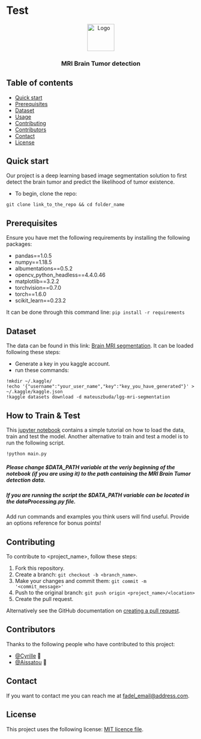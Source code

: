 # Test
<p align="center">
  <a href="https://www.google.com/imgres?imgurl=https%3A%2F%2Fhealth.clevelandclinic.org%2Fwp-content%2Fuploads%2Fsites%2F3%2F2020%2F02%2FbrainTumor-475447149-770x533-1.jpg&imgrefurl=https%3A%2F%2Fhealth.clevelandclinic.org%2Fwhat-are-the-actual-warning-signs-of-a-brain-tumor%2F&tbnid=41nV3jj7iSeGWM&vet=12ahUKEwjotdnX6rbtAhXJ0YUKHbT0AL8QMygBegUIARDRAQ..i&docid=2wcJDY07MuBs0M&w=770&h=533&q=brain%20tumor&ved=2ahUKEwjotdnX6rbtAhXJ0YUKHbT0AL8QMygBegUIARDRAQ">
    <img src="https://www.google.com/imgres?imgurl=https%3A%2F%2Fhealth.clevelandclinic.org%2Fwp-content%2Fuploads%2Fsites%2F3%2F2020%2F02%2FbrainTumor-475447149-770x533-1.jpg&imgrefurl=https%3A%2F%2Fhealth.clevelandclinic.org%2Fwhat-are-the-actual-warning-signs-of-a-brain-tumor%2F&tbnid=41nV3jj7iSeGWM&vet=12ahUKEwjotdnX6rbtAhXJ0YUKHbT0AL8QMygBegUIARDRAQ..i&docid=2wcJDY07MuBs0M&w=770&h=533&q=brain%20tumor&ved=2ahUKEwjotdnX6rbtAhXJ0YUKHbT0AL8QMygBegUIARDRAQ" alt="Logo" width=72 height=72>
  </a>

  <h3 align="center">MRI Brain Tumor detection </h3>

  <!--- <p align="center">
    Project name is a <utility/tool/feature> that allows <insert_target_audience> to do <action/task_it_does>.
    <br>
    <a href="https://reponame/issues/new?template=bug.md">Report bug</a>
    ·
    <a href="https://reponame/issues/new?template=feature.md&labels=feature">Request feature</a>
  </p>
</p> --->

<!--- These are examples. See https://shields.io for others or to customize this set of shields. You might want to include dependencies, project status and licence info here --->

<!--- ![GitHub repo size](https://img.shields.io/github/repo-size/tkjohnson121/shrt)
![GitHub contributors](https://img.shields.io/github/contributors/tkjohnson121/shrt)
![GitHub stars](https://img.shields.io/github/stars/tkjohnson121/shrt?style=social)
![GitHub forks](https://img.shields.io/github/forks/tkjohnson121/shrt?style=social)
![Twitter Follow](https://img.shields.io/twitter/follow/tkjohnson121?style=social) --->

## Table of contents

- [Quick start](#quick-start)
- [Prerequisites](#prerequisites)
- [Dataset](#Dataset)
- [Usage](#Usage)
- [Contributing](#contributing)
- [Contributors](#contributors)
- [Contact](#contact)
- [License](#license)

## Quick start
Our project is a deep learning based image segmentation solution to first detect the brain tumor and predict the likelihood of tumor existence.
- To begin, clone the repo: 
``` 
git clone link_to_the_repo && cd folder_name 

``` 



## Prerequisites

Ensure you have met the following requirements by installing the following packages:

<!--- These are just example requirements. Add, duplicate or remove as required --->
  
* pandas==1.0.5
* numpy==1.18.5
* albumentations==0.5.2
* opencv_python_headless==4.4.0.46
* matplotlib==3.2.2
* torchvision==0.7.0
* torch==1.6.0
* scikit_learn==0.23.2

It can be done through this command line: ```pip install -r requirements```
## Dataset

The data can be found in this link: <a href="https://www.kaggle.com/mateuszbuda/lgg-mri-segmentation
">Brain MRI segmentation</a>. It can be loaded following these steps:

- Generate a key in you kaggle account.
- run these commands:

``` 
!mkdir ~/.kaggle/
!echo '{"username":"your_user_name","key":"key_you_have_generated"}' > ~/.kaggle/kaggle.json
!kaggle datasets download -d mateuszbuda/lgg-mri-segmentation

```
## How to Train & Test
This <a href="https://www.kaggle.com/mateuszbuda/lgg-mri-segmentation
">jupyter notebook</a> contains a simple tutorial on how to load the data, train and test the model.
Another alternative to train and test a model is to run the following script.
```
!python main.py
```
##### Please change $DATA_PATH variable at the veriy beginning of the notebook (if you are using it) to the path containing the MRI Brain Tumor detection data.
##### If you are running the script the $DATA_PATH variable can be located in the dataProcessing.py file.


Add run commands and examples you think users will find useful. Provide
an options reference for bonus points!

## Contributing

<!--- If your README is long or you have some specific process or steps you want contributors to follow, consider creating a separate CONTRIBUTING.md file--->

To contribute to <project_name>, follow these steps:

1. Fork this repository.
2. Create a branch: `git checkout -b <branch_name>`.
3. Make your changes and commit them: `git commit -m '<commit_message>'`
4. Push to the original branch:
   `git push origin <project_name>/<location>`
5. Create the pull request.

Alternatively see the GitHub documentation on
[creating a pull request](https://help.github.com/en/github/collaborating-with-issues-and-pull-requests/creating-a-pull-request).

## Contributors

Thanks to the following people who have contributed to this project:

- [@Cyrille](https://github.com/tkjohnson121) 📖
- [@Aissatou](https://github.com/gvempire_dev) 📖

<!--- You might want to consider using something like the
[All Contributors](https://github.com/all-contributors/all-contributors)
specification and its
[emoji key](https://allcontributors.org/docs/en/emoji-key). --->

## Contact

If you want to contact me you can reach me at <fadel_email@address.com>.

## License

<!--- If you're not sure which open license to use see https://choosealicense.com/--->

This project uses the following license: [MIT licence file](https://github.com/sashakhaf/Test/blob/main/LICENSE).


